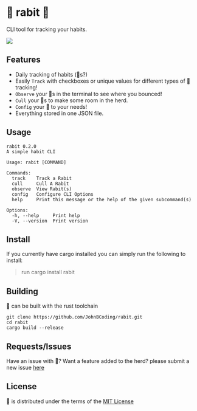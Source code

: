 # 🐇 rabit 🐇

CLI tool for tracking your habits.

![](https://img.shields.io/crates/d/rabit)
## Features
- Daily tracking of habits (🐇s?)
- Easily `Track` with checkboxes or unique values for different types of 🐇 tracking!
- `Observe` your 🐇s in the terminal to see where you bounced!
- `Cull` your 🐇s to make some room in the herd.
- `Config` your 🐇 to your needs!
- Everything stored in one JSON file.

## Usage

```
rabit 0.2.0
A simple habit CLI

Usage: rabit [COMMAND]

Commands:
  track    Track a Rabit
  cull     Cull A Rabit
  observe  View Rabit(s)
  config   Configure CLI Options
  help     Print this message or the help of the given subcommand(s)

Options:
  -h, --help     Print help
  -V, --version  Print version
```

## Install

If you currently have cargo installed you can simply run the following to install:

> run cargo install rabit

## Building

🐇 can be built with the rust toolchain

```
git clone https://github.com/JohnBCoding/rabit.git
cd rabit
cargo build --release
```
## Requests/Issues

Have an issue with 🐇? Want a feature added to the herd? please submit a new issue [here](https://github.com/JohnBCoding/rabit/issues/new)

## License

🐇 is distributed under the terms of the [MIT License](https://github.com/JohnBCoding/rabit/blob/main/LICENSE-MIT)
